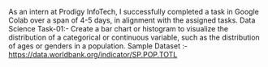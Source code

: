 As an intern at Prodigy InfoTech, I successfully completed a task in Google Colab over a span of 4-5 days, in alignment with the assigned tasks.
Data Science Task-01:- Create a bar chart or histogram to visualize the distribution of a categorical or continuous variable, such as the distribution of ages or genders in a population. 
Sample Dataset :- https://data.worldbank.org/indicator/SP.POP.TOTL

